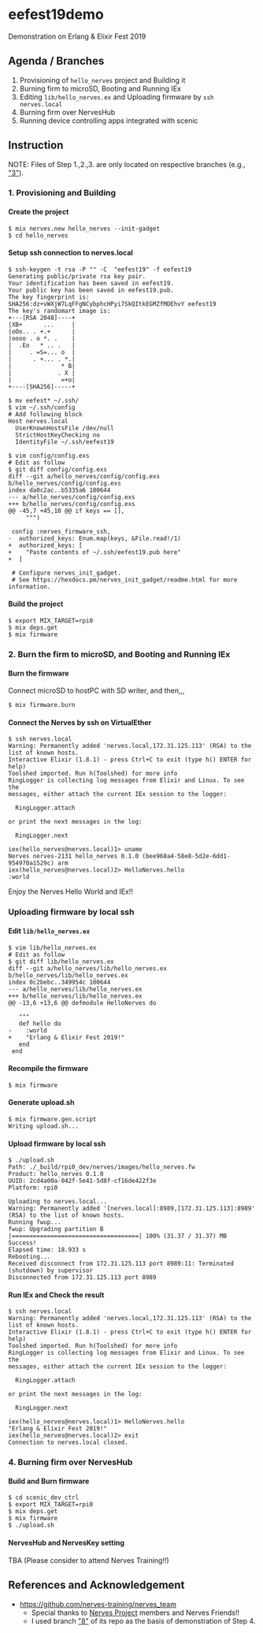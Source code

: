 # eefest19demo
Demonstration on Erlang &amp; Elixir Fest 2019

## Agenda / Branches

1. Provisioning of `hello_nerves` project and Building it
1. Burning firm to microSD, Booting and Running IEx
1. Editing `lib/hello_nerves.ex` and Uploading firmware by `ssh nerves.local`
1. Burning firm over NervesHub
1. Running device controlling apps integrated with scenic

## Instruction

NOTE: Files of Step 1.,2.,3. are only located on respective branches (e.g., ["3"](https://github.com/takasehideki/eefest19demo/tree/3)). 

### 1. Provisioning and Building

#### Create the project

```
$ mix nerves.new hello_nerves --init-gadget
$ cd hello_nerves
```

#### Setup ssh connection to nerves.local

```
$ ssh-keygen -t rsa -P "" -C  "eefest19" -f eefest19
Generating public/private rsa key pair.
Your identification has been saved in eefest19.
Your public key has been saved in eefest19.pub.
The key fingerprint is:
SHA256:dz+vWXjW7LqFFgNCybphcHPyi7SkQItkEGMZfMDEhvY eefest19
The key's randomart image is:
+---[RSA 2048]----+
|XB+      ...     |
|oOo.. . +.+      |
|oooo . o *. .    |
|  .Eo   * .. .   |
|     . =S=... o  |
|      . +... . *.|
|              * B|
|             . X |
|              =+o|
+----[SHA256]-----+

$ mv eefest* ~/.ssh/
$ vim ~/.ssh/config
# Add following block
Host nerves.local
  UserKnownHostsFile /dev/null
  StrictHostKeyChecking no
  IdentityFile ~/.ssh/eefest19

$ vim config/config.exs
# Edit as follow
$ git diff config/config.exs
diff --git a/hello_nerves/config/config.exs b/hello_nerves/config/config.exs
index da0c2ac..b5335a6 100644
--- a/hello_nerves/config/config.exs
+++ b/hello_nerves/config/config.exs
@@ -45,7 +45,10 @@ if keys == [],
     """)
 
 config :nerves_firmware_ssh,
-  authorized_keys: Enum.map(keys, &File.read!/1)
+  authorized_keys: [
+    "Paste contents of ~/.ssh/eefest19.pub here"
+  ]
 
 # Configure nerves_init_gadget.
 # See https://hexdocs.pm/nerves_init_gadget/readme.html for more information.

```

#### Build the project

```
$ export MIX_TARGET=rpi0
$ mix deps.get
$ mix firmware
```

### 2. Burn the firm to microSD, and Booting and Running IEx

#### Burn the firmware

Connect microSD to hostPC with SD writer, and then,,,

```
$ mix firmware.burn
```

#### Connect the Nerves by ssh on VirtualEther

```
$ ssh nerves.local 
Warning: Permanently added 'nerves.local,172.31.125.113' (RSA) to the list of known hosts.
Interactive Elixir (1.8.1) - press Ctrl+C to exit (type h() ENTER for help)
Toolshed imported. Run h(Toolshed) for more info
RingLogger is collecting log messages from Elixir and Linux. To see the
messages, either attach the current IEx session to the logger:

  RingLogger.attach

or print the next messages in the log:

  RingLogger.next

iex(hello_nerves@nerves.local)1> uname 
Nerves nerves-2131 hello_nerves 0.1.0 (bee968a4-58e8-5d2e-6dd1-954970a1529c) arm
iex(hello_nerves@nerves.local)2> HelloNerves.hello
:world
```

Enjoy the Nerves Hello World and IEx!!

### Uploading firmware by local ssh

#### Edit `lib/hello_nerves.ex`

```
$ vim lib/hello_nerves.ex
# Edit as follow
$ git diff lib/hello_nerves.ex 
diff --git a/hello_nerves/lib/hello_nerves.ex b/hello_nerves/lib/hello_nerves.ex
index 0c2bebc..349954c 100644
--- a/hello_nerves/lib/hello_nerves.ex
+++ b/hello_nerves/lib/hello_nerves.ex
@@ -13,6 +13,6 @@ defmodule HelloNerves do
 
   """
   def hello do
-    :world
+    "Erlang & Elixir Fest 2019!"
   end
 end
```

#### Recompile the firmware

```
$ mix firmware
```

#### Generate upload.sh

```
$ mix firmware.gen.script
Writing upload.sh...

```

#### Upload firmware by local ssh

```
$ ./upload.sh 
Path: ./_build/rpi0_dev/nerves/images/hello_nerves.fw
Product: hello_nerves 0.1.0
UUID: 2cd4a00a-042f-5e41-5d8f-cf16de422f3e
Platform: rpi0

Uploading to nerves.local...
Warning: Permanently added '[nerves.local]:8989,[172.31.125.113]:8989' (RSA) to the list of known hosts.
Running fwup...
fwup: Upgrading partition B
|====================================| 100% (31.37 / 31.37) MB
Success!
Elapsed time: 18.933 s
Rebooting...
Received disconnect from 172.31.125.113 port 8989:11: Terminated (shutdown) by supervisor
Disconnected from 172.31.125.113 port 8989

```

#### Run IEx and Check the result

```
$ ssh nerves.local 
Warning: Permanently added 'nerves.local,172.31.125.113' (RSA) to the list of known hosts.
Interactive Elixir (1.8.1) - press Ctrl+C to exit (type h() ENTER for help)
Toolshed imported. Run h(Toolshed) for more info
RingLogger is collecting log messages from Elixir and Linux. To see the
messages, either attach the current IEx session to the logger:

  RingLogger.attach

or print the next messages in the log:

  RingLogger.next

iex(hello_nerves@nerves.local)1> HelloNerves.hello
"Erlang & Elixir Fest 2019!"
iex(hello_nerves@nerves.local)2> exit
Connection to nerves.local closed.

```

### 4. Burning firm over NervesHub

#### Build and Burn firmware

```
$ cd scenic_dev_ctrl
$ export MIX_TARGET=rpi0
$ mix deps.get
$ mix firmware
$ ./upload.sh
```

#### NervesHub and NervesKey setting

TBA (Please consider to attend Nerves Training!!)


## References and Acknowledgement

- https://github.com/nerves-training/nerves_team
  - Special thanks to [Nerves Project](https://nerves-project.org/) members and Nerves Friends!!
  - I used branch ["8"](https://github.com/nerves-training/nerves_team/tree/8) of its repo as the basis of demonstration of Step 4.


